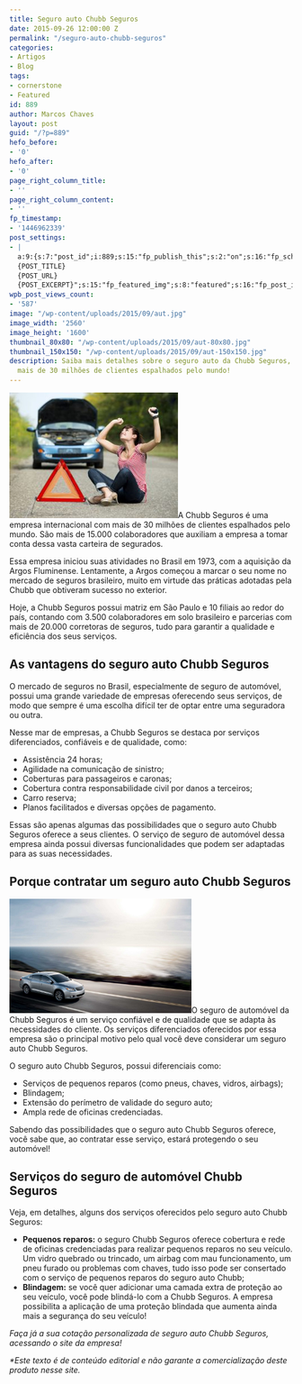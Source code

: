```yaml
---
title: Seguro auto Chubb Seguros
date: 2015-09-26 12:00:00 Z
permalink: "/seguro-auto-chubb-seguros"
categories:
- Artigos
- Blog
tags:
- cornerstone
- Featured
id: 889
author: Marcos Chaves
layout: post
guid: "/?p=889"
hefo_before:
- '0'
hefo_after:
- '0'
page_right_column_title:
- ''
page_right_column_content:
- ''
fp_timestamp:
- '1446962339'
post_settings:
- |
  a:9:{s:7:"post_id";i:889;s:15:"fp_publish_this";s:2:"on";s:16:"fp_schedule_this";s:3:"yes";s:11:"fp_datetime";s:0:"";s:18:"fp_timezone_offset";s:3:"120";s:8:"msg_body";s:66:"Novo post no {SITE_NAME}
  {POST_TITLE}
  {POST_URL}
  {POST_EXCERPT}";s:15:"fp_featured_img";s:8:"featured";s:16:"fp_post_img_text";s:0:"";s:5:"pages";a:2:{i:0;s:3:"own";i:1;s:15:"520743491417556";}}
wpb_post_views_count:
- '587'
image: "/wp-content/uploads/2015/09/aut.jpg"
image_width: '2560'
image_height: '1600'
thumbnail_80x80: "/wp-content/uploads/2015/09/aut-80x80.jpg"
thumbnail_150x150: "/wp-content/uploads/2015/09/aut-150x150.jpg"
description: Saiba mais detalhes sobre o seguro auto da Chubb Seguros, que conta com
  mais de 30 milhões de clientes espalhados pelo mundo!
---
```


[<img class="alignleft wp-image-3136 size-medium" title="Seguro auto Chubb Seguros" src="/wp-content/uploads/2015/09/Seguro-auto-Chubb-Seguros-300x223.jpg" alt="Seguro auto Chubb Seguros" width="300" height="223" />](/wp-content/uploads/2015/09/Seguro-auto-Chubb-Seguros.jpg)A Chubb Seguros é uma empresa internacional com mais de 30 milhões de clientes espalhados pelo mundo. São mais de 15.000 colaboradores que auxiliam a empresa a tomar conta dessa vasta carteira de segurados.

Essa empresa iniciou suas atividades no Brasil em 1973, com a aquisição da Argos Fluminense. Lentamente, a Argos começou a marcar o seu nome no mercado de seguros brasileiro, muito em virtude das práticas adotadas pela Chubb que obtiveram sucesso no exterior.

Hoje, a Chubb Seguros possui matriz em São Paulo e 10 filiais ao redor do país, contando com 3.500 colaboradores em solo brasileiro e parcerias com mais de 20.000 corretoras de seguros, tudo para garantir a qualidade e eficiência dos seus serviços.

## As vantagens do seguro auto Chubb Seguros

O mercado de seguros no Brasil, especialmente de seguro de automóvel, possui uma grande variedade de empresas oferecendo seus serviços, de modo que sempre é uma escolha difícil ter de optar entre uma seguradora ou outra.

Nesse mar de empresas, a Chubb Seguros se destaca por serviços diferenciados, confiáveis e de qualidade, como:

  * Assistência 24 horas;
  * Agilidade na comunicação de sinistro;
  * Coberturas para passageiros e caronas;
  * Cobertura contra responsabilidade civil por danos a terceiros;
  * Carro reserva;
  * Planos facilitados e diversas opções de pagamento.

Essas são apenas algumas das possibilidades que o seguro auto Chubb Seguros oferece a seus clientes. O serviço de seguro de automóvel dessa empresa ainda possui diversas funcionalidades que podem ser adaptadas para as suas necessidades.

## Porque contratar um seguro auto Chubb Seguros

[<img class="alignleft wp-image-3138" title="Seguro auto Chubb Seguros" src="/wp-content/uploads/2015/09/aut-1024x640.jpg" alt="Seguro auto Chubb Seguros" width="324" height="203" />](/wp-content/uploads/2015/09/aut.jpg)O seguro de automóvel da Chubb Seguros é um serviço confiável e de qualidade que se adapta às necessidades do cliente. Os serviços diferenciados oferecidos por essa empresa são o principal motivo pelo qual você deve considerar um seguro auto Chubb Seguros.

O seguro auto Chubb Seguros, possui diferenciais como:

  * Serviços de pequenos reparos (como pneus, chaves, vidros, airbags);
  * Blindagem;
  * Extensão do perímetro de validade do seguro auto;
  * Ampla rede de oficinas credenciadas.

Sabendo das possibilidades que o seguro auto Chubb Seguros oferece, você sabe que, ao contratar esse serviço, estará protegendo o seu automóvel!

## Serviços do seguro de automóvel Chubb Seguros

Veja, em detalhes, alguns dos serviços oferecidos pelo seguro auto Chubb Seguros:

  * **Pequenos reparos:** o seguro Chubb Seguros oferece cobertura e rede de oficinas credenciadas para realizar pequenos reparos no seu veículo. Um vidro quebrado ou trincado, um airbag com mau funcionamento, um pneu furado ou problemas com chaves, tudo isso pode ser consertado com o serviço de pequenos reparos do seguro auto Chubb;
  * **Blindagem:** se você quer adicionar uma camada extra de proteção ao seu veículo, você pode blindá-lo com a Chubb Seguros. A empresa possibilita a aplicação de uma proteção blindada que aumenta ainda mais a segurança do seu veículo!

_Faça já a sua cotação personalizada de seguro auto Chubb Seguros, acessando o site da empresa!_

_*Este texto é de conteúdo editorial e não garante a comercialização deste produto nesse site._
